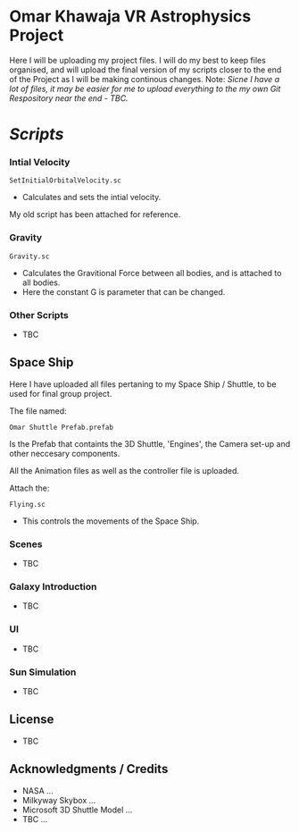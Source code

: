 # **Omar Khawaja** VR Astrophysics Project

Here I will be uploading my project files. I will do my best to keep files organised, and will upload the final version of my scripts closer to the end of the Project as I will be making continous changes.
Note: *Sicne I have a lot of files, it may be easier for me to upload everything to the my own Git Respository near the end - TBC.*

# *Scripts*
### Intial Velocity 

```
SetInitialOrbitalVelocity.sc
``` 

* Calculates and sets the intial velocity. 

My old script has been attached for reference. 

### Gravity 

```
Gravity.sc
``` 
* Calculates the Gravitional Force between all bodies, and is attached to all bodies. 
* Here the constant G is parameter that can be changed. 

### Other Scripts

* TBC


## Space Ship

Here I have uploaded all files pertaning to my Space Ship / Shuttle, to be used for final group project. 

The file named:
```
Omar Shuttle Prefab.prefab
```
Is the Prefab that containts the 3D Shuttle, 'Engines', the Camera set-up and other neccesary components. 

All the Animation files as well as the controller file is uploaded. 

Attach the:
```
Flying.sc
``` 
* This controls the movements of the Space Ship.

### Scenes 

* TBC

### Galaxy Introduction 

* TBC

### UI

* TBC

### Sun Simulation

* TBC


## License

* TBC

## Acknowledgments / Credits

* NASA ... 
* Milkyway Skybox ...
* Microsoft 3D Shuttle Model ...
* TBC ...
